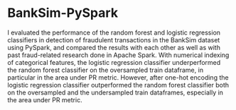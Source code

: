 # BankSim-PySpark
I evaluated the performance of the random forest and logistic regression  classifiers in detection of fraudulent transactions in the BankSim dataset using PySpark, and compared the results with each other as well  as with past fraud-related research done in Apache Spark. With numerical indexing of categorical features, the logistic regression classifier underperformed  the random forest classifier on the oversampled train dataframe, in particular in the area under PR metric. However, after one-hot encoding the logistic regression classifier outperformed the random forest classifier both on the oversampled and the undersampled train dataframes, especially in the area under PR metric.
